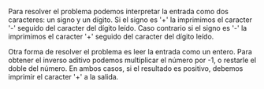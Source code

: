 Para resolver el problema podemos interpretar la entrada como dos caracteres: un signo y un dígito. Si el signo es '+' la imprimimos el caracter '-' seguido del caracter del dígito leído. Caso contrario si el signo es '-' la imprimimos el caracter '+' seguido del caracter del dígito leído.

Otra forma de resolver el problema es leer la entrada como un entero. Para obtener el inverso aditivo podemos multiplicar el número por -1, o restarle el doble del número. En ambos casos, si el resultado es positivo, debemos imprimir el caracter '+' a la salida.

